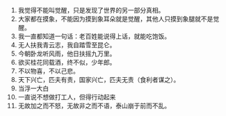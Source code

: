 1. 我觉得不能叫觉醒，只是发现了世界的另一部分真相。
2. 大家都在摸象，不能因为摸到象耳朵就是觉醒，其他人只摸到象腿就不是觉醒。
3. 我一直都知道一句话：老百姓能说得上话，就能吃饱饭。
4. 无人扶我青云志，我自踏雪至昆仑。
5. 今朝卧龙听风雨，他日扶摇九万里。
6. 欲买桂花同载酒，终不似，少年郎。
7. 不以物喜，不以己悲。
8. 天下兴亡，匹夫有责，国家兴亡，匹夫无责（食利者谋之）。
9. 当浮一大白
10. 一直说不想做打工人，但得行动起来
11. 无故加之而不怒，无故非之而不语，泰山崩于前而不乱。